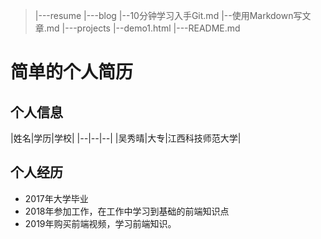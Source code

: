 > |---resume
>      |---blog
>           |--10分钟学习入手Git.md
>           |--使用Markdown写文章.md
>      |---projects
>	    |--demo1.html
>      |---README.md

# 简单的个人简历

## 个人信息

|姓名|学历|学校|
|*--*|*--*|*--*|
|吴秀晴|大专|江西科技师范大学|

## 个人经历

- 2017年大学毕业
- 2018年参加工作，在工作中学习到基础的前端知识点
- 2019年购买前端视频，学习前端知识。
